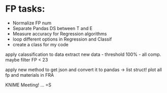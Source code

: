 # FP tasks: 

* Normalize FP num 
* Separate Pandas DS between T and E 
* Measure accuracy for Regression algorithms 
* loop different options in Regression and Classif 
* create a class for my code


apply calassification to data 
extract new data - threshold 100% - all comp. 
maybe filter FP < 23

apply new method to get json and convert it to pandas -> list struct! 
plot all fp and materials in FRA

KNIME Meeting! ... =S 